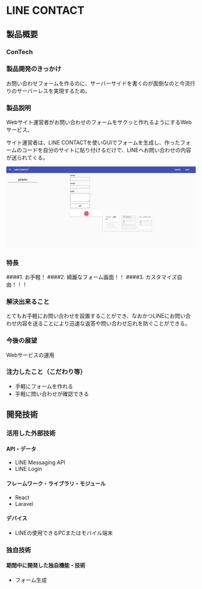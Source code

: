 # LINE CONTACT
## 製品概要
### ConTech

### 製品開発のきっかけ
お問い合わせフォームを作るのに、サーバーサイドを書くのが面倒なのと今流行りのサーバーレスを実現するため。

### 製品説明
Webサイト運営者がお問い合わせのフォームをサクッと作れるようにするWebサービス。

サイト運営者は、LINE CONTACTを使いGUIでフォームを生成し、作ったフォームのコードを自分のサイトに貼り付けるだけで、LINEヘお問い合わせの内容が送られてくる。

![スクショ](https://github.com/nappannda/LINEContact/blob/master/%E3%82%B9%E3%82%AF%E3%83%AA%E3%83%BC%E3%83%B3%E3%82%B7%E3%83%A7%E3%83%83%E3%83%88%202016-11-06%2016.43.40.png "スクショ")
### 特長
####1. お手軽！
####2. 綺麗なフォーム画面！！
####3. カスタマイズ自由！！！

### 解決出来ること
とてもお手軽にお問い合わせを設置することができ、なおかつLINEにお問い合わせ内容を送ることにより迅速な返答や問い合わせ忘れを防ぐことができる。

### 今後の展望
Webサービスの運用

### 注力したこと（こだわり等）
* 手軽にフォームを作れる
* 手軽に問い合わせが確認できる

## 開発技術
### 活用した外部技術
#### API・データ
* LINE Messaging API
* LINE Login

#### フレームワーク・ライブラリ・モジュール
* React
* Laravel

#### デバイス
* LINEの使用できるPCまたはモバイル端末

### 独自技術
#### 期間中に開発した独自機能・技術
* フォーム生成
